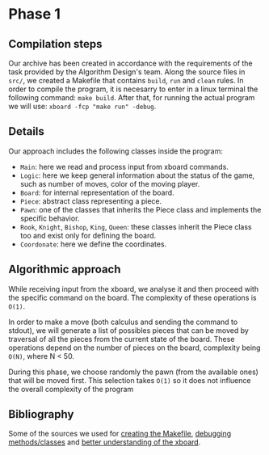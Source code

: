 # Phase 1

## Compilation steps
Our archive has been created in accordance with the requirements of the task provided by the Algorithm Design's team. Along the source files in `src/`, we created a
Makefile that contains `build`, `run` and `clean` rules. In order to compile the program, it is necesarry to enter in a linux terminal the following command: `make build`. After that, for running the actual program we will use: `xboard -fcp "make run" -debug`.

## Details
Our approach includes the following classes inside the program:
  - `Main`: here we read and process input from xboard commands.
  - `Logic`: here we keep general information about the status of the game, such as number of moves, color of the moving player.
  - `Board`: for internal representation of the board.
  - `Piece`: abstract class representing a piece.
  - `Pawn`: one of the classes that inherits the Piece class and implements the specific behavior.
  - `Rook`, `Knight`, `Bishop`, `King`, `Queen`: these classes inherit the Piece class too and exist only for defining the board.
  - `Coordonate`: here we define the coordinates.

## Algorithmic approach
While receiving input from the xboard, we analyse it and then proceed with the specific command on the board. The complexity of these operations is `O(1)`.

In order to make a move (both calculus and sending the command to stdout), we will generate a list of possibles pieces that can be moved by traversal of all the pieces from the current state of the board. These operations depend on the number of pieces on the board, complexity being `O(N)`, where N < 50.

During this phase, we choose randomly the pawn (from the available ones) that will be moved first. This selection takes `O(1)` so it does not influence the overall
complexity of the program

## Bibliography
Some of the sources we used for [creating the Makefile](https://makefiletutorial.com/), [debugging methods/classes](https://docs.oracle.com/en/java/) and [better understanding of the xboard](https://www.gnu.org/software/xboard/engine-intf.html).
